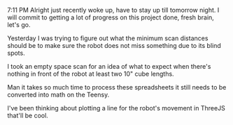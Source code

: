 7:11 PM
Alright just recently woke up, have to stay up till tomorrow night. I will commit to getting a lot of progress on this project done, fresh brain, let's go.

Yesterday I was trying to figure out what the minimum scan distances should be to make sure the robot does not miss something due to its blind spots.

I took an empty space scan for an idea of what to expect when there's nothing in front of the robot at least two 10" cube lengths.

Man it takes so much time to process these spreadsheets it still needs to be converted into math on the Teensy.

I've been thinking about plotting a line for the robot's movement in ThreeJS that'll be cool.

